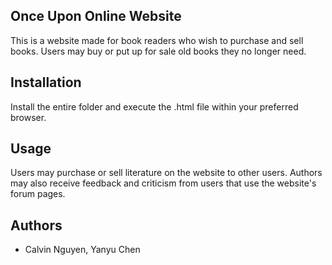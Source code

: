 ## Once Upon Online Website

This is a website made for book readers who wish to purchase and sell books. Users may buy or put up for sale old books they no longer need.

## Installation

Install the entire folder and execute the .html file within your preferred browser.

## Usage

Users may purchase or sell literature on the website to other users. Authors may also receive feedback and criticism from users that use the website's forum pages.

## Authors

- Calvin Nguyen, Yanyu Chen
